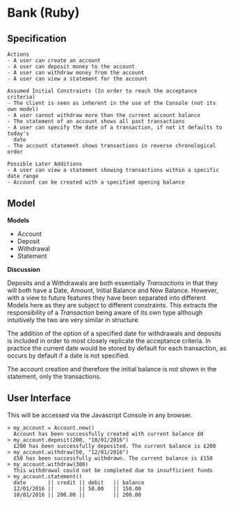 # Bank (Ruby)

## Specification

```
Actions
- A user can create an account
- A user can deposit money to the account
- A user can withdraw money from the account
- A user can view a statement for the account

Assumed Initial Constraints (In order to reach the acceptance criteria)
- The client is seen as inherent in the use of the Console (not its own model)
- A user cannot withdraw more than the current account balance
- The statement of an account shows all past transactions
- A user can specify the date of a transaction, if not it defaults to today's
  date
- The account statement shows transactions in reverse chronological order

Possible Later Additions
- A user can view a statement showing transactions within a specific date range
- Account can be created with a specified opening balance

```

## Model

**Models**
- Account
- Deposit
- Withdrawal
- Statement

**Discussion**

Deposits and a Withdrawals are both essentially *Transactions* in that
they will both have a Date, Amount, Initial Balance and New Balance. However,
with a view to future features they have been separated into different Models
here as they are subject to different constraints. This extracts the
responsibility of a *Transaction* being aware of its own type although
intuitively the two are very similar in structure.

The addition of the option of a specified date for withdrawals and deposits is
included in order to most closely replicate the acceptance criteria. In practice
the current date would be stored by default for each transaction, as occurs by
default if a date is not specified.

The account creation and therefore the initial balance is not shown in the
statement, only the transactions.


## User Interface

This will be accessed via the Javascript Console in any browser.  

```
> my_account = Account.new()
  Account has been successfully created with current balance £0
> my_account.deposit(200, "10/01/2016")
  £200 has been successfully deposited. The current balance is £200
> my_account.withdraw(50, "12/01/2016")
  £50 has been successfully withdrawn. The current balance is £150
> my_account.withdraw(300)
  This withdrawal could not be completed due to insufficient funds
> my_account.statement()
  date       || credit || debit   || balance
  12/01/2016 ||        || 50.00   || 150.00
  10/01/2016 || 200.00 ||         || 200.00
```
